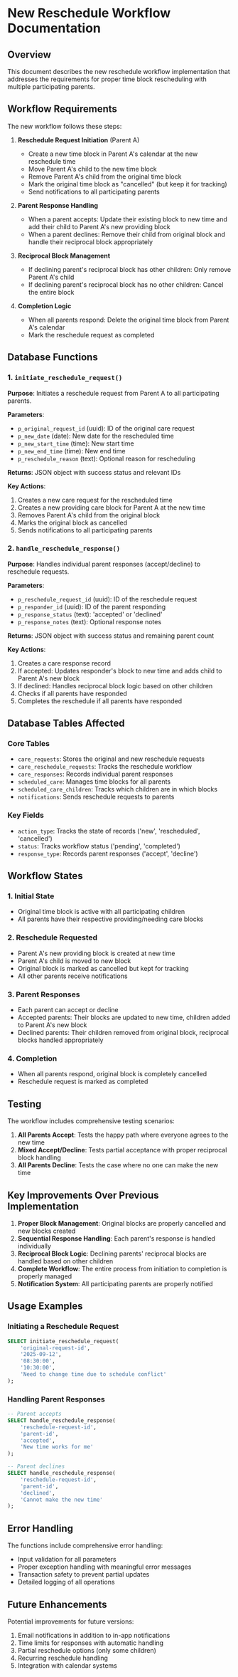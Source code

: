 # New Reschedule Workflow Documentation

## Overview

This document describes the new reschedule workflow implementation that addresses the requirements for proper time block rescheduling with multiple participating parents.

## Workflow Requirements

The new workflow follows these steps:

1. **Reschedule Request Initiation** (Parent A)
   - Create a new time block in Parent A's calendar at the new reschedule time
   - Move Parent A's child to the new time block
   - Remove Parent A's child from the original time block
   - Mark the original time block as "cancelled" (but keep it for tracking)
   - Send notifications to all participating parents

2. **Parent Response Handling**
   - When a parent accepts: Update their existing block to new time and add their child to Parent A's new providing block
   - When a parent declines: Remove their child from original block and handle their reciprocal block appropriately

3. **Reciprocal Block Management**
   - If declining parent's reciprocal block has other children: Only remove Parent A's child
   - If declining parent's reciprocal block has no other children: Cancel the entire block

4. **Completion Logic**
   - When all parents respond: Delete the original time block from Parent A's calendar
   - Mark the reschedule request as completed

## Database Functions

### 1. `initiate_reschedule_request()`

**Purpose**: Initiates a reschedule request from Parent A to all participating parents.

**Parameters**:
- `p_original_request_id` (uuid): ID of the original care request
- `p_new_date` (date): New date for the rescheduled time
- `p_new_start_time` (time): New start time
- `p_new_end_time` (time): New end time
- `p_reschedule_reason` (text): Optional reason for rescheduling

**Returns**: JSON object with success status and relevant IDs

**Key Actions**:
1. Creates a new care request for the rescheduled time
2. Creates a new providing care block for Parent A at the new time
3. Removes Parent A's child from the original block
4. Marks the original block as cancelled
5. Sends notifications to all participating parents

### 2. `handle_reschedule_response()`

**Purpose**: Handles individual parent responses (accept/decline) to reschedule requests.

**Parameters**:
- `p_reschedule_request_id` (uuid): ID of the reschedule request
- `p_responder_id` (uuid): ID of the parent responding
- `p_response_status` (text): 'accepted' or 'declined'
- `p_response_notes` (text): Optional response notes

**Returns**: JSON object with success status and remaining parent count

**Key Actions**:
1. Creates a care response record
2. If accepted: Updates responder's block to new time and adds child to Parent A's new block
3. If declined: Handles reciprocal block logic based on other children
4. Checks if all parents have responded
5. Completes the reschedule if all parents have responded

## Database Tables Affected

### Core Tables
- `care_requests`: Stores the original and new reschedule requests
- `care_reschedule_requests`: Tracks the reschedule workflow
- `care_responses`: Records individual parent responses
- `scheduled_care`: Manages time blocks for all parents
- `scheduled_care_children`: Tracks which children are in which blocks
- `notifications`: Sends reschedule requests to parents

### Key Fields
- `action_type`: Tracks the state of records ('new', 'rescheduled', 'cancelled')
- `status`: Tracks workflow status ('pending', 'completed')
- `response_type`: Records parent responses ('accept', 'decline')

## Workflow States

### 1. Initial State
- Original time block is active with all participating children
- All parents have their respective providing/needing care blocks

### 2. Reschedule Requested
- Parent A's new providing block is created at new time
- Parent A's child is moved to new block
- Original block is marked as cancelled but kept for tracking
- All other parents receive notifications

### 3. Parent Responses
- Each parent can accept or decline
- Accepted parents: Their blocks are updated to new time, children added to Parent A's new block
- Declined parents: Their children removed from original block, reciprocal blocks handled appropriately

### 4. Completion
- When all parents respond, original block is completely cancelled
- Reschedule request is marked as completed

## Testing

The workflow includes comprehensive testing scenarios:

1. **All Parents Accept**: Tests the happy path where everyone agrees to the new time
2. **Mixed Accept/Decline**: Tests partial acceptance with proper reciprocal block handling
3. **All Parents Decline**: Tests the case where no one can make the new time

## Key Improvements Over Previous Implementation

1. **Proper Block Management**: Original blocks are properly cancelled and new blocks created
2. **Sequential Response Handling**: Each parent's response is handled individually
3. **Reciprocal Block Logic**: Declining parents' reciprocal blocks are handled based on other children
4. **Complete Workflow**: The entire process from initiation to completion is properly managed
5. **Notification System**: All participating parents are properly notified

## Usage Examples

### Initiating a Reschedule Request
```sql
SELECT initiate_reschedule_request(
    'original-request-id',
    '2025-09-12',
    '08:30:00',
    '10:30:00',
    'Need to change time due to schedule conflict'
);
```

### Handling Parent Responses
```sql
-- Parent accepts
SELECT handle_reschedule_response(
    'reschedule-request-id',
    'parent-id',
    'accepted',
    'New time works for me'
);

-- Parent declines
SELECT handle_reschedule_response(
    'reschedule-request-id',
    'parent-id',
    'declined',
    'Cannot make the new time'
);
```

## Error Handling

The functions include comprehensive error handling:
- Input validation for all parameters
- Proper exception handling with meaningful error messages
- Transaction safety to prevent partial updates
- Detailed logging of all operations

## Future Enhancements

Potential improvements for future versions:
1. Email notifications in addition to in-app notifications
2. Time limits for responses with automatic handling
3. Partial reschedule options (only some children)
4. Recurring reschedule handling
5. Integration with calendar systems
